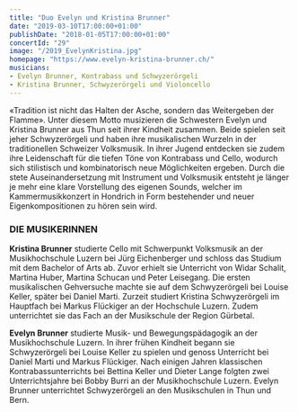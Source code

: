 ```yaml
---
title: "Duo Evelyn und Kristina Brunner"
date: "2019-03-10T17:00:00+01:00"
publishDate: "2018-01-05T17:00:00+01:00"
concertId: "29"
image: "/2019_EvelynKristina.jpg"
homepage: "https://www.evelyn-kristina-brunner.ch/"
musicians:
- Evelyn Brunner, Kontrabass und Schwyzerörgeli
- Kristina Brunner, Schwyzerörgeli und Violoncello
---
```


«Tradition ist nicht das Halten der Asche, sondern
das Weitergeben der Flamme».
Unter diesem Motto musizieren die Schwestern
Evelyn und Kristina Brunner aus Thun seit ihrer
Kindheit zusammen. Beide spielen seit jeher Schwyzerörgeli
und haben ihre musikalischen Wurzeln in
der traditionellen Schweizer Volksmusik. In ihrer
Jugend entdecken sie zudem ihre Leidenschaft für
die tiefen Töne von Kontrabass und Cello, wodurch
sich stilistisch und kombinatorisch neue Möglichkeiten
ergeben.
Durch die stete Auseinandersetzung mit Instrument
und Volksmusik entsteht je länger je mehr eine klare
Vorstellung des eigenen Sounds, welcher im Kammermusikkonzert
in Hondrich in Form bestehender
und neuer Eigenkompositionen zu hören sein wird.

### DIE MUSIKERINNEN

__Kristina Brunner__ studierte Cello mit Schwerpunkt Volksmusik an der Musikhochschule
Luzern bei Jürg Eichenberger und schloss das Studium mit dem
Bachelor of Arts ab. Zuvor erhielt sie Unterricht von Widar Schalit, Martina
Huber, Martina Schucan und Peter Leisegang. Die ersten musikalischen Gehversuche
machte sie auf dem Schwyzerörgeli bei Louise Keller, später bei Daniel
Marti. Zurzeit studiert Kristina Schwyzerörgeli im Hauptfach bei Markus
Flückiger an der Hochschule Luzern. Zudem unterrichtet sie das Fach an der
Musikschule der Region Gürbetal.

__Evelyn Brunner__ studierte Musik- und Bewegungspädagogik an der Musikhochschule
Luzern. In ihrer frühen Kindheit begann sie Schwyzerörgeli bei
Louise Keller zu spielen und genoss Unterricht bei Daniel Marti und Markus
Flückiger. Nach einigen Jahren klassischen Kontrabassunterrichts bei Bettina
Keller und Dieter Lange folgten zwei Unterrichtsjahre bei Bobby Burri an der
Musikhochschule Luzern. Evelyn Brunner unterrichtet Schwyzerörgeli an den
Musikschulen in Thun und Bern.
